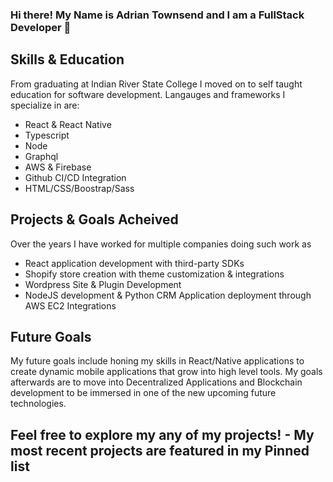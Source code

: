 ### Hi there! My Name is Adrian Townsend and I am a FullStack Developer 👋

## Skills & Education
From graduating at Indian River State College I moved on to self taught education for software development. 
Langauges and frameworks I specialize in are:
* React & React Native
* Typescript
* Node 
* Graphql
* AWS & Firebase
* Github CI/CD Integration
* HTML/CSS/Boostrap/Sass

## Projects & Goals Acheived
Over the years I have worked for multiple companies doing such work as 
* React application development with third-party SDKs
* Shopify store creation with theme customization & integrations
* Wordpress Site & Plugin Development
* NodeJS development & Python CRM Application deployment through AWS EC2 Integrations

## Future Goals
My future goals include honing my skills in React/Native applications to create dynamic mobile applications that grow into high level tools. My goals afterwards are to move into Decentralized Applications and Blockchain development to be immersed in one of the new upcoming future technologies.

## Feel free to explore my any of my projects! - My most recent projects are featured in my Pinned list

<!--
**adrianrtownsend/adrianrtownsend** is a ✨ _special_ ✨ repository because its `README.md` (this file) appears on your GitHub profile.

Here are some ideas to get you started:

- 🔭 I’m currently working on ...
- 🌱 I’m currently learning ...
- 👯 I’m looking to collaborate on ...
- 🤔 I’m looking for help with ...
- 💬 Ask me about ...
- 📫 How to reach me: ...
- 😄 Pronouns: ...
- ⚡ Fun fact: ...
-->
